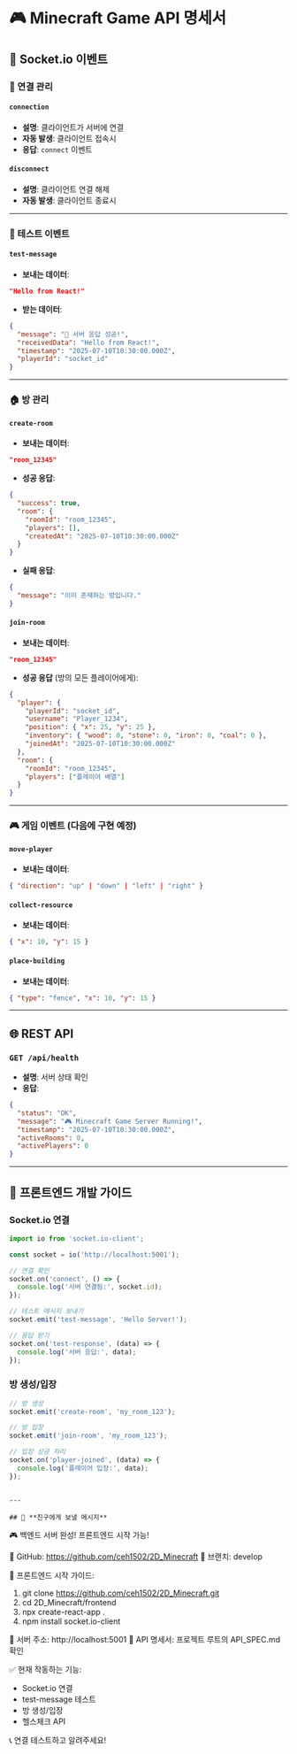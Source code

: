 # 🎮 Minecraft Game API 명세서

## 📡 Socket.io 이벤트

### 🔗 연결 관리

#### `connection`
- **설명**: 클라이언트가 서버에 연결
- **자동 발생**: 클라이언트 접속시
- **응답**: `connect` 이벤트

#### `disconnect`
- **설명**: 클라이언트 연결 해제
- **자동 발생**: 클라이언트 종료시

---

### 🧪 테스트 이벤트

#### `test-message`
- **보내는 데이터**: 
```json
"Hello from React!"
```
- **받는 데이터**:
```json
{
  "message": "🎯 서버 응답 성공!",
  "receivedData": "Hello from React!",
  "timestamp": "2025-07-10T10:30:00.000Z",
  "playerId": "socket_id"
}
```

---

### 🏠 방 관리

#### `create-room`
- **보내는 데이터**:
```json
"room_12345"
```
- **성공 응답**:
```json
{
  "success": true,
  "room": {
    "roomId": "room_12345",
    "players": [],
    "createdAt": "2025-07-10T10:30:00.000Z"
  }
}
```
- **실패 응답**:
```json
{
  "message": "이미 존재하는 방입니다."
}
```

#### `join-room`
- **보내는 데이터**:
```json
"room_12345"
```
- **성공 응답** (방의 모든 플레이어에게):
```json
{
  "player": {
    "playerId": "socket_id",
    "username": "Player_1234",
    "position": { "x": 25, "y": 25 },
    "inventory": { "wood": 0, "stone": 0, "iron": 0, "coal": 0 },
    "joinedAt": "2025-07-10T10:30:00.000Z"
  },
  "room": {
    "roomId": "room_12345",
    "players": ["플레이어 배열"]
  }
}
```

---

### 🎮 게임 이벤트 (다음에 구현 예정)

#### `move-player`
- **보내는 데이터**:
```json
{ "direction": "up" | "down" | "left" | "right" }
```

#### `collect-resource`
- **보내는 데이터**:
```json
{ "x": 10, "y": 15 }
```

#### `place-building`
- **보내는 데이터**:
```json
{ "type": "fence", "x": 10, "y": 15 }
```

---

## 🌐 REST API

### `GET /api/health`
- **설명**: 서버 상태 확인
- **응답**:
```json
{
  "status": "OK",
  "message": "🎮 Minecraft Game Server Running!",
  "timestamp": "2025-07-10T10:30:00.000Z",
  "activeRooms": 0,
  "activePlayers": 0
}
```

---

## 📱 프론트엔드 개발 가이드

### Socket.io 연결
```javascript
import io from 'socket.io-client';

const socket = io('http://localhost:5001');

// 연결 확인
socket.on('connect', () => {
  console.log('서버 연결됨:', socket.id);
});

// 테스트 메시지 보내기
socket.emit('test-message', 'Hello Server!');

// 응답 받기
socket.on('test-response', (data) => {
  console.log('서버 응답:', data);
});
```

### 방 생성/입장
```javascript
// 방 생성
socket.emit('create-room', 'my_room_123');

// 방 입장
socket.emit('join-room', 'my_room_123');

// 입장 성공 처리
socket.on('player-joined', (data) => {
  console.log('플레이어 입장:', data);
});
```
```

---

## 🤝 **친구에게 보낼 메시지**

```
🎮 백엔드 서버 완성! 프론트엔드 시작 가능!

📂 GitHub: https://github.com/ceh1502/2D_Minecraft
🔄 브랜치: develop

🚀 프론트엔드 시작 가이드:
1. git clone https://github.com/ceh1502/2D_Minecraft.git
2. cd 2D_Minecraft/frontend
3. npx create-react-app .
4. npm install socket.io-client

🔗 서버 주소: http://localhost:5001
📖 API 명세서: 프로젝트 루트의 API_SPEC.md 확인

✅ 현재 작동하는 기능:
- Socket.io 연결
- test-message 테스트
- 방 생성/입장
- 헬스체크 API

📞 연결 테스트하고 알려주세요!